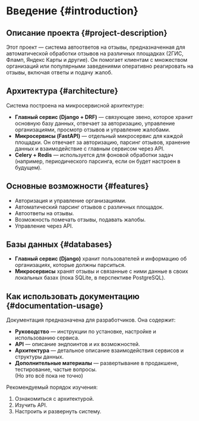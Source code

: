 # Введение {#introduction}

## Описание проекта {#project-description}
Этот проект — система автоответов на отзывы, предназначенная для автоматической обработки отзывов на различных площадках (2ГИС, Фламп, Яндекс Карты и другие). Он помогает клиентам с множеством организаций или популярными заведениями оперативно реагировать на отзывы, включая ответы и подачу жалоб.

## Архитектура {#architecture}
Система построена на микросервисной архитектуре:  

- **Главный сервис (Django + DRF)** — связующее звено, которое хранит основную базу данных, отвечает за авторизацию, управление организациями, просмотр отзывов и управление жалобами.
- **Микросервисы (FastAPI)** — отдельный микросервис для каждой площадки. Он отвечает за авторизацию, парсинг отзывов, хранение данных и взаимодействие с главным сервисом через API.
- **Celery + Redis** — используется для фоновой обработки задач (например, периодического парсинга, если он будет настроен в будущем).  

## Основные возможности {#features}
- Авторизация и управление организациями.
- Автоматический парсинг отзывов с различных площадок.
- Автоответы на отзывы.
- Возможность помечать отзывы, подавать жалобы.
- Управление через API.

## Базы данных {#databases}
- **Главный сервис (Django)** хранит пользователей и информацию об организациях, которые должны парситься.
- **Микросервисы** хранят отзывы и связанные с ними данные в своих локальных базах (пока SQLite, в перспективе PostgreSQL).

## Как использовать документацию {#documentation-usage}
Документация предназначена для разработчиков. Она содержит:

- **Руководство** — инструкции по установке, настройке и использованию сервиса.
- **API** — описание эндпоинтов и их возможностей.
- **Архитектура** — детальное описание взаимодействия сервисов и структуры данных.
- **Дополнительные материалы** — развертывание в продакшене, тестирование, частые вопросы.  
(Но это всё пока не точно)

Рекомендуемый порядок изучения:

1. Ознакомиться с архитектурой.   
2. Изучить API.   
3. Настроить и развернуть систему.